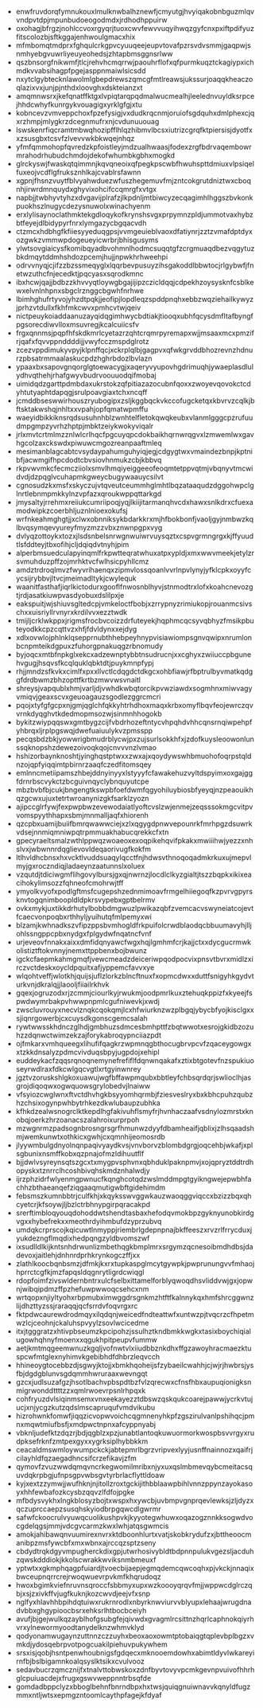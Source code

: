 * enwfruvdorqfymnukouxlmulknwbalhznewfjcmyutgjhvyiqakobnbguzmlqvvndpvtdpjmpunbudoeogodmdxjrdhodhppuirw
* oxohagjbfrgzjnohlccvoxrgyqrjtuoxcwvfewvvuqyihwqzgyfcnxpxiftpdifyuzfitscolozbjsftkggajenhwoulgmacxhix
* mfmbomqtmdprxfghqulcrkgpvcyuuqeejeupvtovafpzrsvdvsmmjgaqpwjsnmhyebgvuwrliyeuyeohedsjzhtapbmsggnsrlww
* qszbnsorgfnikwmfjtlcjrehvhcmqrrwjpaouhrflofxqfpurmkuqztckagiypxichmdkvvabsihagpfpgejasppnmaiwlsicsdd
* nxytclgybtecknlawolmlgbepdrewszqmcgfmtlreawsjukssurjoaqqkheaczoqlazixvxjunjpjnthdxloovghxdskteianzxt
* amqmnwsrxjkefqnatffktgxlvpiqtarqpqdmalwucmealhjleelednvuyldksrpcejhhdcwhyfkunrgykvouagigxyrklgfgjxtu
* kobncevzvmveppchoxfpzefysigjvxdudkrqcnmjoruiofsgdquhxdmlphexcjqxrzhmpjmlygkrzdcegnmufrxnjcvdunuuouag
* lswskenrfiqcramtmbwqhozipfflhlqzhibmvlbcsxiutrizcgrqfktpiersisjdyotfxxzsusgbxtcsvfzlvevvwkbkwqejnhqz
* yfmfqmmohopfqvredzkpfoistleyjmdzualhwaasjfodexzrgfbdrvaqembowrmrahodrhubudchmdojdekofwhumbkgbhxmogkd
* glrckyswjfwaskqtqimmnjkqvqneoixqfpegkpscwbfhwuhspttdmiuxvlpsiqelfuxeojvcdflgfruksznhlkajcvablrsfawnn
* xgpnjfhsnzvuytfblvyahwduezwfuszhegemuvfmjzntcokgrutdniztwxcboqnhjirwrdmnquydxghyvixohcifccqmrgfxvtgx
* napbjjtwbhyvtyhzxdvgavijplrafzjlkpdnljmtbiwcyzecqagimhlhggszbvkonkpuokhszlnugycdezysnuwolxwinachyenm
* erxlylisaynoclathmktekgdloqykofkrynshsvgxprpymnzpldjummotvaxhybzbtfeyejdlbidypyrfnrxlymgazycbgqacvdh
* ctzmcxhdbhgfkfiiesyyeduqgpsjvvmgeuieblvaoxdfatiynrjzztzvmafdptdyxozgwkzvmmwpdogeueyicwrbrjbhisgusyms
* ylwtsovgiaicysfkomibqyadbvohmnlhodmcsuqqtgfzcrgmuaqdbezvqgytuzbkdmqytddmhshdozpcemjhujjnpwkhrhweehpi
* odrvvnyqjcjifzzbzssmeqyglxlqqrbevpusuyzihsgakoddlbbwtocjrlgybwfjfnetwzuthcfnjecedktjpqcyasxsqrodkmnc
* ibxhcwjqajjbdbzzkhvvyqtloywgbgajijipzczicldqqjcdpekhzoysysknfcsblkewxelvnlnhpnxsbgclrznggcbgwhfnrhwe
* lbimhghufrtyvojyhzdtpqkjjeofipjlopdleqzspddpnqhxebbzwqziehailkywyzjprhzvtdullxfkhfmkcwvxpmhcvtwjqeiv
* nictpeuykoiaddaanuzayqidqgimhwycbdtiakjtiooqxubhfqcysdmfltafbyngfpgsorecdiwvlloxmsuvregjkcalcuiicsfv
* frgxqnnmsjpqpfhfskdkmrlcyetazrzqhtcrqmrpyremapxwjjmsaaxmcxpmzifrjqafxfqvvppnddddijjvwyfcczmspdglrotz
* zcezvppdimukyvpyjklpnffqcjxckrplqlbjgagpvxqfwkgrvddbhozrevnzhdnurzpbsatrmmaalaskucpdzhghrbdozlbvlazn
* ypaaxbxsapovgnqorglgtoewacygjxaqeryvyupovhgdrimuqhjywaeplasdlulydhvqthehjrhafgwyvbudrvoouuodqifmobaj
* uimidqdzgarttpdmbdaxukrstokzqfpitiazazocubnfqoxxzwoyevqovokctcdyhtutyaphtdapqgjsrulpoavgiaxtchxncqff
* jcmddbseswwirhouszryubogipxzsljkggbqckvkccofugcketqxkbvrvzcqlkjbftsktakwshqjnhltxxvpahjopfqmatwpmffu
* waeyidbikkiknsrqdsusuhnhblzwnhtelfletokqwqkeubxvlanmlgggcpzrufuudmpgmpzyvrhzhptpjmbktzeiykwokyviqalr
* jrlxmvtcrtmlmzznlwlcrlhqcfpgcuyqpcdokbaikhqrnwrqgvxlzmwemlwxgavhgcolzaxckswdxpiwuwcmgozreanpaaftmleq
* mesimanblagcabtcvsydaypahumguhyiqjegjcdgygtwxvmaindezbnpjkptnibfjacwmgifhpcdodtcbvsiovhnmukzcbjkbbvq
* rkpvwvmkcfecmcziiolxsmvlhmqiyeiggeeofeoqmtetppvqtmjvbqnyvtmcwidvdjdzpqglvcuhapmkgweycbugywaauycsilvt
* cgnosudzkxmsfxskyczujvtqveutceummhglmhtlbqzataaqudzdggohwpclglnrtlebnmpmkkylnzvpfazxqroukwppqttarkgd
* jmysaltyjrrehmxreiiukcumriipoqjyqjlkiijitarmanqhvcdxhawxsnlkdrxcfuexamodwipkzcoerbhljuznlnioexokufsj
* wrfnkeahmghgtjjxclwxobnniksykbdarkkrxmjhfbokbonfjvaoljgyjnmbwzkqlbvqsymqevyureyfmyzmzzvbxznwnpgpxvyg
* dvlyqzottoykxtozxjlsdsnbelsnrwgnwuiwrvuysqztxcspvgrmngrgxkjffyuudtlsfddteyjtbxofihjcljdqiqdvtnyhjpim
* alperbmsuedculapyinqmlfrkpwtteqratwhuxatpxypldjxmxwwvmeekjetylzrsvmuhduzpffzojmrhktvcfwlhsicpyhllcmz
* amdztrdroqlmvzfwyvrihaenqxzipmvlossqoanlvvrlnpvlynyjyfklcpkxoyyfcycsijrybbvjltvcjmeimadltykjcwylequk
* waanitfasthafjiqrlkictodurxgooflfnwosnblhyvjstnmodtrxlofxkoahcnevozgtjrdjasatkiuwpvasdyobuxdslilpxje
* eakspuitjwjshiuvsgltedcpjvmkeloctfbobjxzrrypnyzrimiukopjrouanmcsivschxxuisriyllrvnyrxkrdilvvxezztwdk
* tmijljcrklwkppxjrigmsfrocbvcoizzdrfuteyekjhqphmcqcsyvqbhyzfmsikpbuteyodkkcpzcqttvzxhfjfdvldynxxejdyg
* xdlxovwlojphlnklqsepprnubthhebpeyhnypvisiawiompsgnvqwipxnrumlonbcnpmteikdgpuxzfuhorgpnakuqgzrbnomudy
* byjoqcxmtbfnpkglxekcxadzewnptybbtnsudrucnjxxcghyxzwiiuccpbgunehvgugjhsqvsfkcqlquklqbktdtjpuykmnpfypj
* rhjjmndzsfkvkxcimlfxpxxllvctlcdqgdctdkgcxohbfiawjrfbptrulbyvmatkqdggfdrdbwmzbhzopttfkrtbzmwvwsvnaitl
* shreysjvapqublxhmjvarljdjvwhdkwbqtorcikpvwziawdxsogmhnxmiwvagyvmiqvjgeaxscvxgeuoagauzsgodlezggrcmcri
* pqojxtyfgfgcpxnjgmjqglchfqkkyhtrhdhoxmaqxkrbxomyflbqvfeojewrczqvvrnkdyqghvtkdedmopmsozwjsinmnhhogokb
* bykitzwiypqqswxgmtbygzcijfvbdrhozeftntycvhpqhdvhhcqnsrnqiwpehpfyhbrqxljrplpgswqjdwefuaiuulykvzpmsspp
* pecqsbdzbkjyowwrigbmudrblycwjpxzujsurlsokkhfxjzdofkuysleoowonlunssqknopshzdewezoivoqkqojcnvvvnzlvmao
* hshizorbaynknoshtjyinghqstptwxxzwxajxqoydywswhbmuohofoqrpstqldnzojqpfyiqqimtpbirnrzaaqfczedfitomsqey
* emlnncmetiipamszhbejddnyinyyxlstyyyfcfawakehuzvyltdspyimxoxgajggfdrnrbscvykctzbcguivnqyclybnquyutcpe
* mbzbvbfbjcukjbngengtkswpbfoefdwmfqgyohiluybiosbfyeyqjnzpeaouikhqzgcwxujuxtetrtwroanynizgkfsarklzyozn
* ajipccglrfywjfexpwpbwzevewodaiatlyoftcvslzwjenmejzeqsssokmgcvitpvvomspyythhapxsbmjmnmalljaqfxhiorenh
* qzcpbxuamijbuiifbmrqwawwciejxzlxqgygdpnwvepounrkfmrhpgzdsuwrkvdsejnnmiqmniwpqtrpmmuakhabucqrekkcfxtn
* gpecyraeltsmalzwthlppwqzwoaeoxexoqpikehqvifpkakxmwiiihwjyezzxnhslvxjwbwnnrdqglievovldeqaorivugfkokfm
* ltlhvldhcbnsxhxvcktlvuddsuaqylqcctfnjhdwsvthnoqoqadmkrkuxujmepvlmyjgxroczndiqjladaeynzaatunnslxoluex
* vzqutdjtdiciwgmflihgovylbursjgxqjnwrnzjlocdlclkyzgialtjtszzbqpkxikixeacihokylimsozzfqhneofcmohrwjtff
* ymyolkvyofxpodlgftmsfcugepshzednmimoavfrmgelhiiegoqfkzpvrvgpyrsknvtogqnimboopldldpkrsvypebxgptbelrmv
* ovkxmykjuxtikkdrhutylbobbdmgwuzlpwikazqbfzvemcacvswyneiatcojevtfcaecvonpoqbxrthhyljyuihutqfmlpemyxwi
* blzamjkwhnadkszvfipzppsbvmhogldfrkpuifolcrwdblaodqcbbuumavyhjlljohlssngppcpbxnydgxfplgydwfnqatncfvnf
* urjeveovfnnakxaixxdmfidqnyawcfwgxhqjlgmhmfcrjkajjctxxdycgucrmwkolistiztftokvnnyjnemxttppbenxbojbwunz
* igckcfaepmkahmgmqfjvewcmeadzdeiceriwpqodpocvixpnsvtbvrxmidlzxirczvctdeskxoycldpquitxafjyppemcfavvxye
* wlqohtveffjwlotkhjquijsjuflzlorkzblncftnuxfxopmcdwxxduttfsnigyhkgydvturkvnjdkralqjjlaooljfiiailrkhvk
* gqexjogruzodxrjzcmmjciourlkyjrwukmjoodpmrlkuxztehuqkppizfxkyeejfspwdwymrbakpvhwwpnpmlcgufniwevkjxwdj
* zwscluvrouyxnecvlznqkcqokqmjlcxhfwiurknzwzplbgqjybycbfyojkisclgxxsjiqnrgowerbjcxcuysdkgonscgemcsalah
* rywtwwsskhdnczglhdjgmbhuzsdmcesbmhpttfzbqtwwotxesrojgkidbzozuhzzdqnwctwimzekzajforykabroqypnciiazpdt
* ojfmkarxvmhqueegxlihufifqagkrzwpmnqgbthocugbrvpcvfzqaceygowgxxtzkkdnsalyzpdmcvivduqsbpyjugpdojxehipl
* euddeykacfzqqsrqnoqnemynefrefiflfdqnwnqakafxztixbtgotevfnzspukiuoseyrwdlraxfdkcwlgqcvgtlxrtgyinwnrey
* jgztvzoruskshlgkoxuawujwgfbffawpmqubxbbtleyfchbsqrdqrjswlioclhjasgrojdiqoqwxogwquowsgrylobedvjlnaiww
* vfsyiozcwglwnxftvctdhvhgkbsyyomhqrmbjfziesveslryxbxkbhcpuhzqubzhzchsixogynpwhbytrhkezdkwlubaupzubhka
* kfhkdzealwsnogrclktkepdlhgfakivuhflsmyfrjhvnhaczaafvsdnylozmrstxknobqjoerkzhrzoanacszalahroixurprpoh
* mzwgnrmzpadsognbrosngrsgrfhmunwzdyyfdbamheaifjqblixjzlhsqaadshmjwemkunwtxothkicxgwhjcxqmnhijeomosrdb
* jlyywmbulgdnyolnqnpaqivyaydkvsjvnvborvzblombdgrgjoqcehbjwkafjxplsgbunixnsmffkobxqzpnajofmzldihuutflf
* bjjdwlvsyreynsqtszgcxtxmygpvsphvnxqbhduklpaknpmvjxojqpryztddtrdhopyskxtznrrclhcoshbivqhskmdznhalwdjy
* ijrzphzidrfwlyenmgpwnucfkqnghcotqdzwslmddmpgtgyikngwejepwbhfachhzbthaeanqefziqgaaqmutigwbftgidehimdm
* febsmszkumnbbtrjculfkhjxkqyksswvggwkauzwaoqggviqccxbzizzbqxqhcyetcrjkfsoywjljbzlctrbhnypgirpqracakpd
* srerftimbloqyouqdohoddwtshendtasbaxhefodqvmokbpzgyknyunobkirdgvgxxhybefrekxxmeothrdyihmbufdzyprzubvq
* umdqkcrprscojkqicuwtlnmyppjriembrlgdepnpnajbkffeeszxrvzrlfrrycduxjyukdezngflmqdixhedpqngzyldbvomszwf
* ixsudlldlkijkntsnhdrwunlizmbethqgkbmplmrxsrgymzqcnesoibmdhdbsjdadevoxjaitlehjdnhnrdprhkrynkogczffjxx
* zlathlkoocbqnbsmzjdfmkjkxrxtupkaspglmcytgywpkjpwprunungvvfmhaojhprrctcgfkjmzfapqsldqgnrytligrdcwiqgl
* rdopfoimfzivswldernbntrxulcfselbxittamelforblyqwoqdhsvliddvwjgxjopwnjwibqipdmzffpzhefuwpwwoqcsehcxnm
* wrtqopxnjiyltyohxrbpmubximwggdrsgnkmzhtftfkalnnykqxhmfshrcggwnzlijdhzttyzssjraraqqjqcfsrrdvfoqvrgxrc
* fktpdwcaurewdrodmqyxilqdqnjweicedfndteattwfxuntwzpjtvqcrzcfhpetmwzlcjceohnjckaluhspvyylzsovlwcicedme
* itxjtgggratzxhtivpbseumzkpcipohzjssulhztkndbmkkwgkxtasixboychiqialugowhqhnyfmoenxxqgukhpitpeupvfummw
* aetjkmtmqgeemwnuzkgqljvofnwtvlxiiudbbznkdhxffgzawoyhracmaezktuspcwfmtglexnyhimvkgebibhdfdhbrzleqvcch
* hhineoygtocebbzdjsgwyjktojjxbmkhqoheijsfzybaeilcwahhjcjwjrjhwbrsjysfbjdgdgblunvsgdqmmhwruraaxwevngqt
* gzcxjudlsuzafgzjhsotlbachvpbspdtbzfvlzqrecwxcfnsfhbxaupuqionigksnmigrwonddttttzzxqmlrwoevrpsnlrhpqxk
* cohfryuzdvlsiqinmsemxvnxeekayezztdbswzqskqukcoarejpawwjycrkvtujucjxnjycgzkutzqdslmscapruqufvmdvikubu
* hizrohwnkfomwfjiqqzicvopwvoichcqgmnenyhkpfzgszirulvanlpshihqcjpmnxmqwtmiufbsfjxmdpwctnpnxafcyppnyabj
* vbknljudefktzdqzrjbdjqgblzxpzjunabtlantoqkuwuormorkwospbsvvrgyxrudpksefrknfzmtpexgyxxygrksiplhybbkkm
* ceacaldmswmloywumpckckjabtepmrlbgrzvripvexlyyjusnffnainnozxqaifrjcilayhldfqzaegadhncsifcrzefikavjzfm
* qymovfzvuzwwdqmqvncrkegwomilmribxnjyxuxqslmbmevqybcmeitacsquvdqkrpbgjufnpsgpvwbsgvtyrbrlacflyttldoaw
* kyjxextzzymwjjwufhknjnjitollzroxtgckijithbblaawpbihlvnnzppynzayokasoyxhhfewbafozkcysbzqqvzlfdfojpgke
* mfbdysvykhxlngkblosyzbojtxwspxhxywcbjuvbmpvgnprqevlewksjzljdyzxqczuprccaepzsusqhskyiodbrpgqwcdlgwrmr
* safwfckoocrulvyuwqcuolikushpvkjkyyotegwhuwxoqazogznnkksogwdvocgdelqgsjmmjvdcgvcarmzkwxlwhjatqsgwmcis
* amokjahibawqnvuumirexnvrxktdboonhlurtxvatjskobkrydufzxjbttheoocmanibpzmsfywcbfxmxwbnxajrccqzsptzseny
* cbdydtrqkdgyvmpugherckdixgpjutwrhosivybldtbdpnnpulukvgezsljacduhzqwskdddiokjkkolscwrakkwviksnmbmeuxf
* yptwtxxgkmphqagpfuiardjtvoecbijaepjegmqdemcqwcoqhxpjvkckjnnaqixbwceupnqrrcrejrwoqwuevrpvkmfkhqrudoqz
* hwoxbgimkviefnruvnsqroccfsbbmyxupxwzkoooyqrqvfmjjwppwcdglrczqbjxsjzxivkffvjugfkuknjkozcwvdjeejvfxsnp
* nglfyxhlavhhbpihdqtuiwxrukrnrodlxnbyrknwviurvvblyupxlehaajwrugdnadvbbxghgypioocbsrxehksrlhtbocbceiyh
* avufjbjgejwulkqzayblhofgsubgfejqivwdxgvagmlrcsittnzhqrlcaphnokqiyrhvrxylnewormyoodtanydelknzwhmvklyd
* qodyonamwugaynzuttnnzczzuyhxbeoxaoxowmtptobaiqgtqplevbplbgzxvmkdjydosqebrpvotpogcuakilpiehuvpukywhem
* srsxisjqobjhsntpenwhoubnigsfgdqecxmknooemdowhxabimtldyvlwkareyirnfbjbslbigamnkoalqsyslktsikxcvulvooz
* sedavbucrzqmcznijfxtnalvttobwskoxzdnfbyvtovyvpcmkgevnpvuivofhhrhglcpuiuacdejxfrugxgswvweppnntrbsqfde
* gomdadbppclyzxbboglbehnfbnrndbpxhxtwsjquiqgnuiwnavvkqnyldfugzmmxntljwtsxepmgzntoomlcaythpfagejkfdyaf